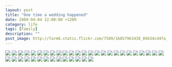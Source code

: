 ```yaml
---
layout: post
title: "One time a wedding happened"
date: 2009-04-04 12:00:00 +1200
category: life
tags: [Family]
description: ""
post_image: http://farm8.static.flickr.com/7589/16857963438_89434cd4fa_o.jpg
---
```

[![](http://farm8.static.flickr.com/7656/16858263720_d52973a970_c.jpg)](http://farm8.static.flickr.com/7656/16858263720_af8484ab6a_o.jpg)
[![](http://farm9.static.flickr.com/8756/16858015238_1913d87edf_c.jpg)](http://farm9.static.flickr.com/8756/16858015238_11e9fdf7c4_o.jpg)
[![](http://farm8.static.flickr.com/7720/17044962711_225404f664_c.jpg)](http://farm8.static.flickr.com/7720/17044962711_cbbfaf851f_o.jpg)
[![](http://farm8.static.flickr.com/7646/17044288382_3e478bcb7e_c.jpg)](http://farm8.static.flickr.com/7646/17044288382_6c4a007d3c_o.jpg)
[![](http://farm8.static.flickr.com/7707/17044962581_a95cb17376_c.jpg)](http://farm8.static.flickr.com/7707/17044962581_f96797f941_o.jpg)
[![](http://farm9.static.flickr.com/8785/17019793766_81d2e17659_c.jpg)](http://farm9.static.flickr.com/8785/17019793766_fe16c26227_o.jpg)
[![](http://farm9.static.flickr.com/8713/16858262880_b18143af5d_c.jpg)](http://farm9.static.flickr.com/8713/16858262880_456326affd_o.jpg)
[![](http://farm8.static.flickr.com/7586/16425649073_a40e216189_c.jpg)](http://farm8.static.flickr.com/7586/16425649073_9fa24ee0a8_o.jpg)
[![](http://farm9.static.flickr.com/8694/16423351624_0675c2b708_c.jpg)](http://farm9.static.flickr.com/8694/16423351624_39579171be_o.jpg)
[![](http://farm8.static.flickr.com/7701/17044338142_83b0e6a93f_c.jpg)](http://farm8.static.flickr.com/7701/17044338142_6bd4edb7c7_o.jpg)
[![](http://farm9.static.flickr.com/8747/16858262240_e1e44f434a_c.jpg)](http://farm9.static.flickr.com/8747/16858262240_84d4c93df5_o.jpg)
[![](http://farm8.static.flickr.com/7682/16425648483_acd70e6c07_c.jpg)](http://farm8.static.flickr.com/7682/16425648483_c88025d556_o.jpg)
[![](http://farm9.static.flickr.com/8784/17044337742_90f9cb2800_c.jpg)](http://farm9.static.flickr.com/8784/17044337742_d04b4a1bb2_o.jpg)
[![](http://farm8.static.flickr.com/7717/17019792296_09da3e3b5a_c.jpg)](http://farm8.static.flickr.com/7717/17019792296_68ae6c957c_o.jpg)
[![](http://farm8.static.flickr.com/7599/17019792126_5e102f7c2c_c.jpg)](http://farm8.static.flickr.com/7599/17019792126_efe8ee1dd3_o.jpg)
[![](http://farm9.static.flickr.com/8714/17044960931_4312492861_c.jpg)](http://farm9.static.flickr.com/8714/17044960931_c6a5e81b4f_o.jpg)
[![](http://farm8.static.flickr.com/7610/16838391037_5eecc7a4ab_c.jpg)](http://farm8.static.flickr.com/7610/16838391037_3a337a5cff_o.jpg)
[![](http://farm8.static.flickr.com/7688/17044337112_96fe01e021_c.jpg)](http://farm8.static.flickr.com/7688/17044337112_d5ed85facb_o.jpg)
[![](http://farm8.static.flickr.com/7649/17045803235_931f51ff7b_c.jpg)](http://farm8.static.flickr.com/7649/17045803235_d54c15cd66_o.jpg)
[![](http://farm8.static.flickr.com/7618/16838390637_8ea3f783f0_c.jpg)](http://farm8.static.flickr.com/7618/16838390637_43f58d7f9c_o.jpg)
[![](http://farm8.static.flickr.com/7642/17045803085_4e974be8e6_c.jpg)](http://farm8.static.flickr.com/7642/17045803085_76238242b1_o.jpg)
[![](http://farm9.static.flickr.com/8762/16858260750_7811bbde8d_c.jpg)](http://farm9.static.flickr.com/8762/16858260750_b88031ba61_o.jpg)
[![](http://farm9.static.flickr.com/8796/16858260460_e3137bdc63_c.jpg)](http://farm9.static.flickr.com/8796/16858260460_0e2910fe6c_o.jpg)
[![](http://farm8.static.flickr.com/7706/17044335812_915e0f8e4f_c.jpg)](http://farm8.static.flickr.com/7706/17044335812_9b67418e73_o.jpg)
[![](http://farm8.static.flickr.com/7605/17044335632_5bd3f217a3_c.jpg)](http://farm8.static.flickr.com/7605/17044335632_6aa4e936df_o.jpg)
[![](http://farm9.static.flickr.com/8764/16425646333_960313be56_c.jpg)](http://farm9.static.flickr.com/8764/16425646333_709d24b571_o.jpg)
[![](http://farm8.static.flickr.com/7682/16425646113_6c6d3c195b_c.jpg)](http://farm8.static.flickr.com/7682/16425646113_088fe9e8cc_o.jpg)
[![](http://farm8.static.flickr.com/7645/16859577609_c604ef98d2_c.jpg)](http://farm8.static.flickr.com/7645/16859577609_739792f066_o.jpg)
[![](http://farm8.static.flickr.com/7610/16425645833_a9c783820a_c.jpg)](http://farm8.static.flickr.com/7610/16425645833_606aee3177_o.jpg)
[![](http://farm8.static.flickr.com/7629/17044288192_8cb3735c73_c.jpg)](http://farm8.static.flickr.com/7629/17044288192_f31eeec32e_o.jpg)
[![](http://farm9.static.flickr.com/8703/17044334882_865962223f_c.jpg)](http://farm9.static.flickr.com/8703/17044334882_64437e4f76_o.jpg)
[![](http://farm9.static.flickr.com/8689/17044958421_157405f4d6_c.jpg)](http://farm9.static.flickr.com/8689/17044958421_428d41a358_o.jpg)
[![](http://farm9.static.flickr.com/8802/17045754515_24c682585b_c.jpg)](http://farm9.static.flickr.com/8802/17045754515_e34e8803dc_o.jpg)
[![](http://farm8.static.flickr.com/7690/16857964758_fdb6622818_c.jpg)](http://farm8.static.flickr.com/7690/16857964758_b99b300880_o.jpg)
[![](http://farm8.static.flickr.com/7585/16858213500_9bc79a15d3_c.jpg)](http://farm8.static.flickr.com/7585/16858213500_c9e9214b69_o.jpg)
[![](http://farm9.static.flickr.com/8684/16858213320_7a2682a91d_c.jpg)](http://farm9.static.flickr.com/8684/16858213320_769b179a9e_o.jpg)
[![](http://farm8.static.flickr.com/7589/17045753915_57d85bc830_c.jpg)](http://farm8.static.flickr.com/7589/17045753915_ed5fd85de3_o.jpg)
[![](http://farm9.static.flickr.com/8759/16425598513_fe64aa2678_c.jpg)](http://farm9.static.flickr.com/8759/16425598513_52341d7ec0_o.jpg)
[![](http://farm8.static.flickr.com/7712/16857964188_7efb96776b_c.jpg)](http://farm8.static.flickr.com/7712/16857964188_880b2d1304_o.jpg)
